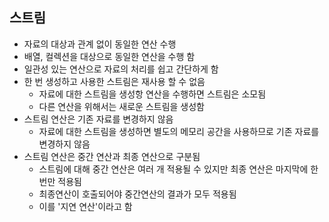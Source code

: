 ## 스트림
 - 자료의 대상과 관계 없이 동일한 연산 수행
  - 배열, 컬렉션을 대상으로 동일한 연산을 수행 함
  - 일관성 있는 연산으로 자료의 처리를 쉽고 간단하게 함
- 한 번 생성하고 사용한 스트림은 재사용 할 수 없음
  - 자료에 대한 스트림을 생성항 연산을 수행하면 스트림은 소모됨
  - 다른 연산을 위해서는 새로운 스트림을 생성함
- 스트림 연산은 기존 자료를 변경하지 않음
  - 자료에 대한 스트림을 생성하면 별도의 메모리 공간을 사용하므로 기존 자료를 변경하지 않음
- 스트림 연산은 중간 연산과 최종 연산으로 구분됨
  - 스트림에 대해 중간 연산은 여러 개 적용될 수 있지만 최종 연산은 마지막에 한 번만 적용됨
  - 최종연산이 호출되어야 중간연산의 결과가 모두 적용됨
  - 이를 '지연 연산'이라고 함
